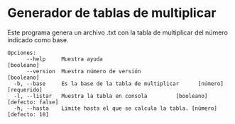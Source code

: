 # Generador de tablas de multiplicar

Este programa genera un archivo .txt con la tabla de multiplicar del número indicado como base.

```
Opciones:
      --help     Muestra ayuda                                        [booleano]
      --version  Muestra número de versión                            [booleano]
  -b, --base     Es la base de la tabla de multiplicar      [número] [requerido]
  -l, --listar   Muestra la tabla en consola         [booleano] [defecto: false]
  -h, --hasta    Limite hasta el que se calcula la tabla. [número] [defecto: 10]
```
